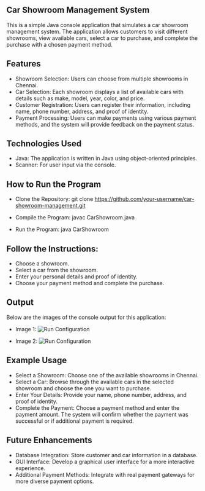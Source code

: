 ## Car Showroom Management System
This is a simple Java console application that simulates a car showroom management system. The application allows customers to visit different showrooms, view available cars, select a car to purchase, and complete the purchase with a chosen payment method.

## Features
- Showroom Selection: Users can choose from multiple showrooms in Chennai.
- Car Selection: Each showroom displays a list of available cars with details such as make, model, year, color, and price.
- Customer Registration: Users can register their information, including name, phone number, address, and proof of identity.
- Payment Processing: Users can make payments using various payment methods, and the system will provide feedback on the payment status.

## Technologies Used
- Java: The application is written in Java using object-oriented principles.
- Scanner: For user input via the console.

## How to Run the Program
- Clone the Repository:
git clone https://github.com/your-username/car-showroom-management.git

- Compile the Program:
javac CarShowroom.java

- Run the Program:
java CarShowroom

## Follow the Instructions:
- Choose a showroom.
- Select a car from the showroom.
- Enter your personal details and proof of identity.
- Choose your payment method and complete the purchase.

## Output
Below are the images of the console output for this application:

- Image 1: 
 ![Run Configuration](https://ibb.co/Byg5bQR.png) 

- Image 2: 
 ![Run Configuration](https://ibb.co/yNYfg7V.png) 
 
## Example Usage
- Select a Showroom: Choose one of the available showrooms in Chennai.
- Select a Car: Browse through the available cars in the selected showroom and choose the one you want to purchase.
- Enter Your Details: Provide your name, phone number, address, and proof of identity.
- Complete the Payment: Choose a payment method and enter the payment amount. The system will confirm whether the payment was successful or if additional payment is required.

## Future Enhancements
- Database Integration: Store customer and car information in a database.
- GUI Interface: Develop a graphical user interface for a more interactive experience.
- Additional Payment Methods: Integrate with real payment gateways for more diverse payment options.

